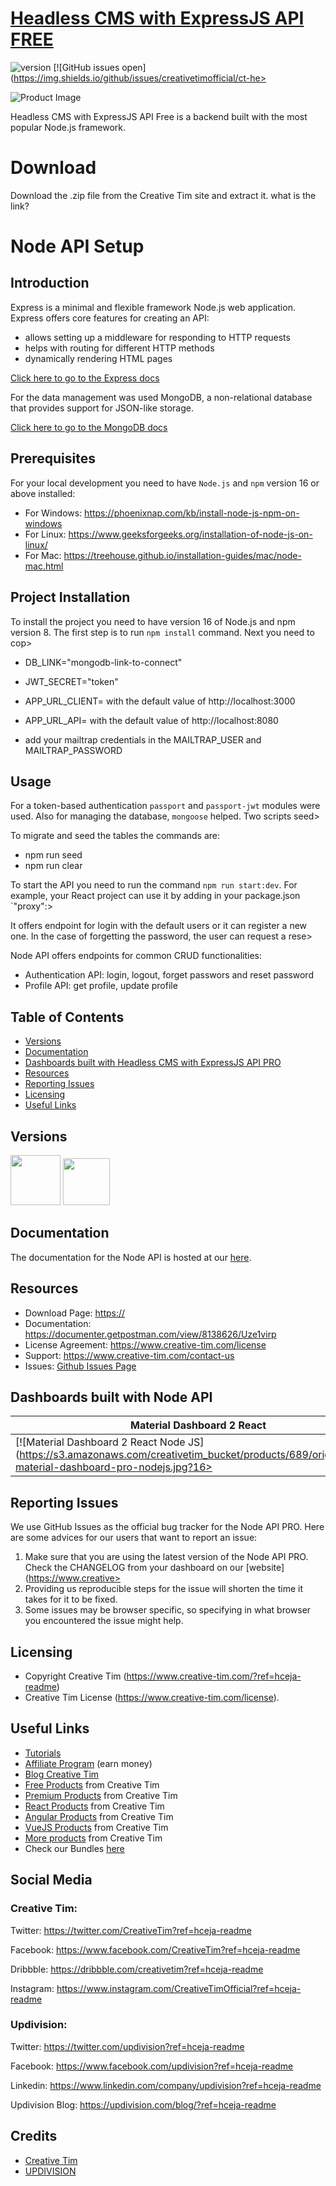 # [Headless CMS with ExpressJS API FREE]((https://headless-cms-with-express-js-api.creative-tim.com/?ref=hceja-readme))

![version](https://img.shields.io/badge/version-1.0.0-blue.svg) [![GitHub issues open](https://img.shields.io/github/issues/creativetimofficial/ct-he>

![Product Image](https://s3.amazonaws.com/creativetim_bucket/products/690/original/headlesscms-expressjs-pro.jpg?1664798078)

Headless CMS with ExpressJS API Free is a backend built with the most popular Node.js framework.

# Download
Download the .zip file from the Creative Tim site and extract it. what is the link?

# Node API Setup

## Introduction

Express is a minimal and flexible framework Node.js web application. Express offers core features for creating an API:
- allows setting up a middleware for responding to HTTP requests
- helps with routing for different HTTP methods
- dynamically rendering HTML pages

[Click here to go to the Express docs](https://expressjs.com/)

For the data management was used MongoDB, a non-relational database that provides support for JSON-like storage.

[Click here to go to the MongoDB docs](https://www.mongodb.com/docs/)

## Prerequisites

For your local development you need to have `Node.js` and `npm` version 16 or above installed:
- For Windows: https://phoenixnap.com/kb/install-node-js-npm-on-windows
- For Linux: https://www.geeksforgeeks.org/installation-of-node-js-on-linux/
- For Mac: https://treehouse.github.io/installation-guides/mac/node-mac.html

## Project Installation

To install the project you need to have version 16 of Node.js and npm version 8. The first step is to run `npm install` command. Next you need to cop>
- DB_LINK="mongodb-link-to-connect"

- JWT_SECRET="token"

- APP_URL_CLIENT= with the default value of http://localhost:3000
- APP_URL_API= with the default value of http://localhost:8080

- add your mailtrap credentials in the MAILTRAP_USER and MAILTRAP_PASSWORD

## Usage

For a token-based authentication `passport` and `passport-jwt` modules were used. Also for managing the database, `mongoose` helped. Two scripts seed>

To migrate and seed the tables the commands are:
- npm run seed
- npm run clear

To start the API you need to run the command `npm run start:dev`. For example, your React project can use it by adding in your package.json `"proxy":>

It offers endpoint for login with the default users or it can register a new one. In the case of forgetting the password, the user can request a rese>

Node API offers endpoints for common CRUD functionalities:
- Authentication API: login, logout, forget passwors and reset password
- Profile API: get profile, update profile

## Table of Contents

* [Versions](#versions)
* [Documentation](#documentation)
* [Dashboards built with Headless CMS with ExpressJS API PRO](#dashboards-built-with-headless-cms-with-expressjs-api-pro)
* [Resources](#resources)
* [Reporting Issues](#reporting-issues)
* [Licensing](#licensing)
* [Useful Links](#useful-links)

## Versions

[<img src="https://github.com/creativetimofficial/public-assets/blob/master/logos/laravel_logo.png" height="80" />](#)
[<img src="https://github.com/creativetimofficial/public-assets/blob/master/logos/nodejs-logo.jpg" height="75" />](#)


## Documentation
The documentation for the Node API is hosted at our [here](https://documenter.getpostman.com/view/8138626/Uze1virp).

## Resources
- Download Page: <https://>
- Documentation: <https://documenter.getpostman.com/view/8138626/Uze1virp>
- License Agreement: <https://www.creative-tim.com/license>
- Support: <https://www.creative-tim.com/contact-us>
- Issues: [Github Issues Page](https://)

## Dashboards built with Node API
| Material Dashboard 2 React|
| --- |
| [![Material Dashboard 2 React Node JS](https://s3.amazonaws.com/creativetim_bucket/products/689/original/react-material-dashboard-pro-nodejs.jpg?16>


## Reporting Issues

We use GitHub Issues as the official bug tracker for the Node API PRO. Here are some advices for our users that want to report an issue:

1. Make sure that you are using the latest version of the Node API PRO. Check the CHANGELOG from your dashboard on our [website](https://www.creative>
2. Providing us reproducible steps for the issue will shorten the time it takes for it to be fixed.
3. Some issues may be browser specific, so specifying in what browser you encountered the issue might help.

## Licensing

- Copyright Creative Tim (https://www.creative-tim.com/?ref=hceja-readme)
- Creative Tim License (https://www.creative-tim.com/license).


## Useful Links

- [Tutorials](https://www.youtube.com/channel/UCVyTG4sCw-rOvB9oHkzZD1w)
- [Affiliate Program](https://www.creative-tim.com/affiliates/new) (earn money)
- [Blog Creative Tim](http://blog.creative-tim.com/)
- [Free Products](https://www.creative-tim.com/bootstrap-themes/free) from Creative Tim
- [Premium Products](https://www.creative-tim.com/bootstrap-themes/premium?ref=hceja-readme) from Creative Tim
- [React Products](https://www.creative-tim.com/bootstrap-themes/react-themes?ref=hceja-readme) from Creative Tim
- [Angular Products](https://www.creative-tim.com/bootstrap-themes/angular-themes?ref=hceja-readme) from Creative Tim
- [VueJS Products](https://www.creative-tim.com/bootstrap-themes/vuejs-themes?ref=hceja-readme) from Creative Tim
- [More products](https://www.creative-tim.com/bootstrap-themes?ref=hceja-readme) from Creative Tim
- Check our Bundles [here](https://www.creative-tim.com/bundles??ref=hceja-readme)

## Social Media

### Creative Tim:

Twitter: <https://twitter.com/CreativeTim?ref=hceja-readme>

Facebook: <https://www.facebook.com/CreativeTim?ref=hceja-readme>

Dribbble: <https://dribbble.com/creativetim?ref=hceja-readme>

Instagram: <https://www.instagram.com/CreativeTimOfficial?ref=hceja-readme>


### Updivision:

Twitter: <https://twitter.com/updivision?ref=hceja-readme>

Facebook: <https://www.facebook.com/updivision?ref=hceja-readme>

Linkedin: <https://www.linkedin.com/company/updivision?ref=hceja-readme>

Updivision Blog: <https://updivision.com/blog/?ref=hceja-readme>

## Credits

- [Creative Tim](https://creative-tim.com/?ref=hceja-readme)
- [UPDIVISION](https://updivision.com)

